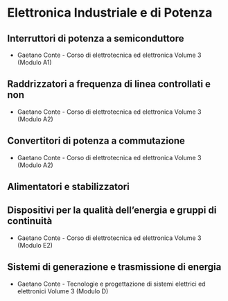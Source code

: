 # Elettronica Industriale e di Potenza

## Interruttori di potenza a semiconduttore

* Gaetano Conte - Corso di elettrotecnica ed elettronica Volume 3 (Modulo A1)

## Raddrizzatori a frequenza di linea controllati e non

* Gaetano Conte - Corso di elettrotecnica ed elettronica Volume 3 (Modulo A2)

## Convertitori di potenza a commutazione

* Gaetano Conte - Corso di elettrotecnica ed elettronica Volume 3 (Modulo A2)

## Alimentatori e stabilizzatori

## Dispositivi per la qualità dell’energia e gruppi di continuità

* Gaetano Conte - Corso di elettrotecnica ed elettronica Volume 3 (Modulo E2)

## Sistemi di generazione e trasmissione di energia

* Gaetano Conte - Tecnologie e progettazione di sistemi elettrici ed elettronici Volume 3 (Modulo D)
